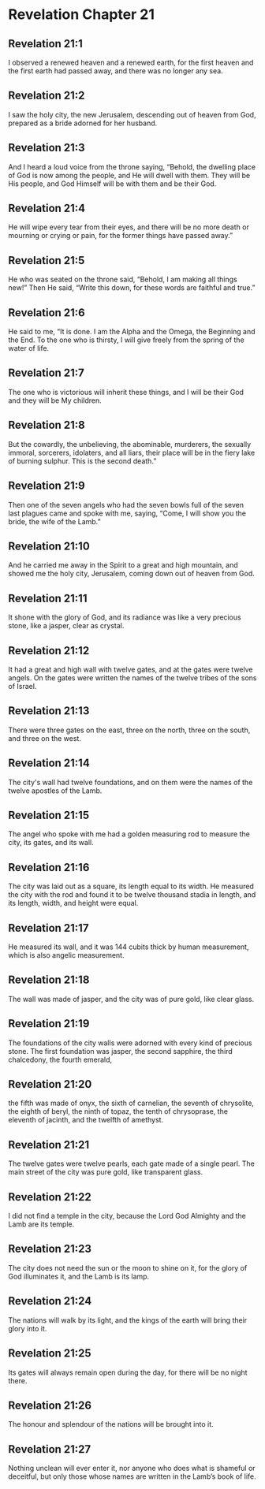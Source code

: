 # Revelation Chapter 21

## Revelation 21:1

I observed a renewed heaven and a renewed earth, for the first heaven and the first earth had passed away, and there was no longer any sea.

## Revelation 21:2

I saw the holy city, the new Jerusalem, descending out of heaven from God, prepared as a bride adorned for her husband.

## Revelation 21:3

And I heard a loud voice from the throne saying, “Behold, the dwelling place of God is now among the people, and He will dwell with them. They will be His people, and God Himself will be with them and be their God.

## Revelation 21:4

He will wipe every tear from their eyes, and there will be no more death or mourning or crying or pain, for the former things have passed away.”

## Revelation 21:5

He who was seated on the throne said, “Behold, I am making all things new!” Then He said, “Write this down, for these words are faithful and true.”

## Revelation 21:6

He said to me, “It is done. I am the Alpha and the Omega, the Beginning and the End. To the one who is thirsty, I will give freely from the spring of the water of life.

## Revelation 21:7

The one who is victorious will inherit these things, and I will be their God and they will be My children.

## Revelation 21:8

But the cowardly, the unbelieving, the abominable, murderers, the sexually immoral, sorcerers, idolaters, and all liars, their place will be in the fiery lake of burning sulphur. This is the second death.”

## Revelation 21:9

Then one of the seven angels who had the seven bowls full of the seven last plagues came and spoke with me, saying, “Come, I will show you the bride, the wife of the Lamb.”

## Revelation 21:10

And he carried me away in the Spirit to a great and high mountain, and showed me the holy city, Jerusalem, coming down out of heaven from God.

## Revelation 21:11

It shone with the glory of God, and its radiance was like a very precious stone, like a jasper, clear as crystal.

## Revelation 21:12

It had a great and high wall with twelve gates, and at the gates were twelve angels. On the gates were written the names of the twelve tribes of the sons of Israel.

## Revelation 21:13

There were three gates on the east, three on the north, three on the south, and three on the west.

## Revelation 21:14

The city's wall had twelve foundations, and on them were the names of the twelve apostles of the Lamb.

## Revelation 21:15

The angel who spoke with me had a golden measuring rod to measure the city, its gates, and its wall.

## Revelation 21:16

The city was laid out as a square, its length equal to its width. He measured the city with the rod and found it to be twelve thousand stadia in length, and its length, width, and height were equal.

## Revelation 21:17

He measured its wall, and it was 144 cubits thick by human measurement, which is also angelic measurement.

## Revelation 21:18

The wall was made of jasper, and the city was of pure gold, like clear glass.

## Revelation 21:19

The foundations of the city walls were adorned with every kind of precious stone. The first foundation was jasper, the second sapphire, the third chalcedony, the fourth emerald,

## Revelation 21:20

the fifth was made of onyx, the sixth of carnelian, the seventh of chrysolite, the eighth of beryl, the ninth of topaz, the tenth of chrysoprase, the eleventh of jacinth, and the twelfth of amethyst.

## Revelation 21:21

The twelve gates were twelve pearls, each gate made of a single pearl. The main street of the city was pure gold, like transparent glass.

## Revelation 21:22

I did not find a temple in the city, because the Lord God Almighty and the Lamb are its temple.

## Revelation 21:23

The city does not need the sun or the moon to shine on it, for the glory of God illuminates it, and the Lamb is its lamp.

## Revelation 21:24

The nations will walk by its light, and the kings of the earth will bring their glory into it.

## Revelation 21:25

Its gates will always remain open during the day, for there will be no night there.

## Revelation 21:26

The honour and splendour of the nations will be brought into it.

## Revelation 21:27

Nothing unclean will ever enter it, nor anyone who does what is shameful or deceitful, but only those whose names are written in the Lamb’s book of life.
